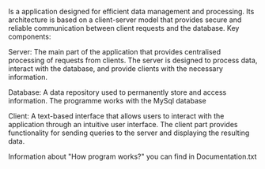 Is a  application designed for efficient data management and processing. Its architecture is based on a client-server model that provides secure and reliable communication between client requests and the database.
Key components:

Server: The main part of the application that provides centralised processing of requests from clients. The server is designed to process data, interact with the database, and provide clients with the necessary information.

Database: A data repository used to permanently store and access information. The programme works with the MySql database

Client: A text-based interface that allows users to interact with the application through an intuitive user interface. The client part provides functionality for sending queries to the server and displaying the resulting data.

Information about "How program works?" you can find in Documentation.txt
